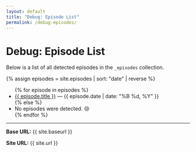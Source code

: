 ```yaml
---
layout: default
title: "Debug: Episode List"
permalink: /debug-episodes/
---
```


# Debug: Episode List

Below is a list of all detected episodes in the `_episodes` collection.

{% assign episodes = site.episodes | sort: "date" | reverse %}
<ul>
  {% for episode in episodes %}
    <li>
      <a href="{{ episode.url }}">{{ episode.title }}</a>
      — {{ episode.date | date: "%B %d, %Y" }}
    </li>
  {% else %}
    <li>No episodes were detected. 😢</li>
  {% endfor %}
</ul>

<hr>
<p><strong>Base URL:</strong> {{ site.baseurl }}</p>
<p><strong>Site URL:</strong> {{ site.url }}</p>

